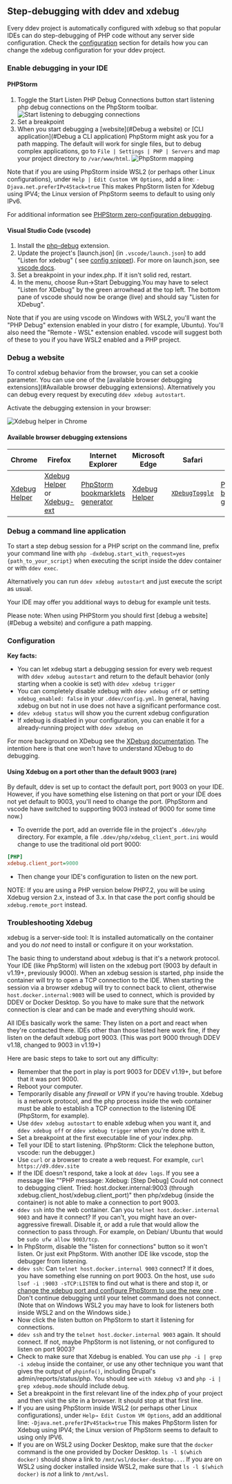 ## Step-debugging with ddev and xdebug

Every ddev project is automatically configured with xdebug so that popular IDEs can do step-debugging of PHP code
without any server side configuration. Check the [configuration](#Configuration) section for details how you can
change the xdebug configuration for your ddev project.

### Enable debugging in your IDE

#### PHPStorm

1. Toggle the Start Listen PHP Debug Connections button start listening php debug connections on the PhpStorm toolbar.
   ![Start listening to debugging connections](images/ps_quick_start_zero_debug_stop_listening_debug_connections_toolbar.png)
2. Set a breakpoint
3. When you start debugging a [website](#Debug a website) or [CLI application](#Debug a CLI application) PhpStorm might
   ask you for a path mapping. The default will work for single files, but to debug complex applications, go 
   to `File | Settings | PHP | Servers` and map your project directory to `/var/www/html`.
   ![PhpStorm mapping](images/PHPStormServerMapping.png)

Note that if you are using PhpStorm inside WSL2 (or perhaps other Linux configurations),
under `Help | Edit Custom VM Options`, add a line: `-Djava.net.preferIPv4Stack=true` This makes PhpStorm listen for
Xdebug using IPV4; the Linux version of PhpStorm seems to default to using only IPv6.

For additional information
see [PHPStorm zero-configuration debugging](https://www.jetbrains.com/help/phpstorm/zero-configuration-debugging.html).

#### Visual Studio Code (vscode)

1. Install the [php-debug](https://marketplace.visualstudio.com/items?itemName=felixfbecker.php-debug) extension.
2. Update the project's [launch.json] (in `.vscode/launch.json`)  to add "Listen for xdebug" (
   see [config snippet](snippets/launch.json)). For more on launch.json,
   see [vscode docs](https://code.visualstudio.com/docs/editor/debugging#_launch-configurations).
3. Set a breakpoint in your index.php. If it isn't solid red, restart.
4. In the menu, choose Run->Start Debugging.You may have to select "Listen for XDebug" by the green arrowhead at the top
   left. The bottom pane of vscode should now be orange (live) and should say "Listen for XDebug".

Note that if you are using vscode on Windows with WSL2, you'll want the "PHP Debug" extension enabled in your distro (
for example, Ubuntu). You'll also need the "Remote - WSL" extension enabled. vscode will suggest both of these to you if
you have WSL2 enabled and a PHP project.

### Debug a website

To control xdebug behavior from the browser, you can set a cookie parameter. You can use one of the
[available browser debugging extensions](#Available browser debugging extensions). Alternatively you can debug every
request by executing `ddev xdebug autostart`.

Activate the debugging extension in your browser:

![Xdebug helper in Chrome](images/ps_xdebug_helper_chrome.png)

#### Available browser debugging extensions

| Chrome                                                                                        | Firefox                                                                                                                                                                        | Internet Explorer                                                               | Microsoft Edge                                                                                                    | Safari                                                                             | Opera                                                                           |
|-----------------------------------------------------------------------------------------------|--------------------------------------------------------------------------------------------------------------------------------------------------------------------------------|---------------------------------------------------------------------------------|-------------------------------------------------------------------------------------------------------------------|------------------------------------------------------------------------------------|---------------------------------------------------------------------------------|
| [Xdebug Helper](https://chrome.google.com/extensions/detail/eadndfjplgieldjbigjakmdgkmoaaaoc) | [Xdebug Helper](https://addons.mozilla.org/en-US/firefox/addon/xdebug-helper-for-firefox/) or [Xdebug-ext](https://addons.mozilla.org/en-US/firefox/addon/xdebug-ext-quantum/) | [PhpStorm bookmarklets generator](https://www.jetbrains.com/phpstorm/marklets/) | [Xdebug Helper](https://microsoftedge.microsoft.com/addons/detail/xdebug-helper/ggnngifabofaddiejjeagbaebkejomen) | [`XDebugToggle`](https://apps.apple.com/app/safari-xdebug-toggle/id1437227804?mt=12) | [PhpStorm bookmarklets generator](https://www.jetbrains.com/phpstorm/marklets/) |

### Debug a command line application

To start a step debug session for a PHP script on the command line, prefix your command line
with `php -dxdebug.start_with_request=yes {path_to_your_script}` when executing the script inside the ddev container or with `ddev exec`.

Alternatively you can run `ddev xdebug autostart` and just execute the script as usual.

Your IDE may offer you additional ways to debug for example unit tests.

Please note: When using PHPStorm you should first [debug a website](#Debug a website) and configure a path mapping.

### Configuration

**Key facts:**

* You can let xdebug start a debugging session for every web request with `ddev xdebug autostart` and
  return to the default behavior (only starting when a cookie is set) with `ddev xdebug trigger`
* You can completely disable xdebug with `ddev xdebug off` or setting `xdebug_enabled: false` in your `.ddev/config.yml`. In general, having xdebug on but not in use does not have a significant performance cost.
* `ddev xdebug status` will show you the current xdebug configuration
* If xdebug is disabled in your configuration, you can enable it for a already-running project with `ddev xdebug on`

For more background on XDebug see the [XDebug documentation](https://xdebug.org/docs/remote).
The intention here is that one won't have to understand XDebug to do debugging.

#### Using Xdebug on a port other than the default 9003 (rare)

By default, ddev is set up to contact the default port, port 9003 on your IDE. However, if you have something else
listening on that port or your IDE does not yet default to 9003, you'll need to change the port. (PhpStorm and vscode
have switched to supporting 9003 instead of 9000 for some time now.)

* To override the port, add an override file in the project's `.ddev/php` directory. For example, a file
  `.ddev/php/xdebug_client_port.ini` would change to use the traditional old port 9000:

```ini
[PHP]
xdebug.client_port=9000
```

* Then change your IDE's configuration to listen on the new port.

NOTE: If you are using a PHP version below PHP7.2, you will be using Xdebug version 2.x, instead of 3.x. In that case
the port config should be `xdebug.remote_port` instead.

### Troubleshooting Xdebug

xdebug is a server-side tool: It is installed automatically on the container and you do *not* need to install or
configure it on your workstation.

The basic thing to understand about xdebug is that it's a network protocol. Your IDE (like PhpStorm) will listen on the
xdebug port (9003 by default in v1.19+, previously 9000). When an xdebug session is started, php inside the container
will try to open a TCP connection to the IDE. When starting the session via a browser xdebug will try to connect back to
client, otherwise `host.docker.internal:9003` will be used to connect, which is provided by DDEV or Docker Desktop. So you have to make
sure that the network connection is clear and can be made and everything should work.

All IDEs basically work the same: They listen on a port and react when they're contacted there. IDEs other than those
listed here work fine, if they listen on the default xdebug port 9003. (This was port 9000 through DDEV v1.18, changed
to 9003 in v1.19+)

Here are basic steps to take to sort out any difficulty:

* Remember that the port in play is port 9003 for DDEV v1.19+, but before that it was port 9000.
* Reboot your computer.
* Temporarily disable any *firewall* or *VPN* if you're having trouble. Xdebug is a network protocol, and the php
  process inside the web container must be able to establish a TCP connection to the listening IDE (PhpStorm, for
  example).
* Use `ddev xdebug autostart` to enable xdebug when you want it, and `ddev xdebug off` or `ddev xdebug trigger` when
  you're done with it.
* Set a breakpoint at the first executable line of your index.php.
* Tell your IDE to start listening. (PhpStorm: Click the telephone button, vscode: run the debugger.)
* Use `curl` or a browser to create a web request. For example, `curl https://d9.ddev.site`
* If the IDE doesn't respond, take a look at `ddev logs`. If you see a message like ""PHP message: Xdebug: [Step Debug]
  Could not connect to debugging client. Tried: host.docker.internal:9003 (through
  xdebug.client_host/xdebug.client_port)" then php/xdebug (inside the container) is not able to make a connection to
  port 9003.
* `ddev ssh` into the web container. Can you `telnet host.docker.internal 9003` and have it connect? If you can't, you
  might have an over-aggressive firewall. Disable it, or add a rule that would allow the connection to pass through. For
  example, on Debian/ Ubuntu that would be `sudo ufw allow 9003/tcp`.
* In PhpStorm, disable the "listen for connections" button so it won't listen. Or just exit PhpStorm. With another IDE
  like vscode, stop the debugger from listening.
* `ddev ssh`: Can `telnet host.docker.internal 9003` connect? If it does, you have something else running on port 9003.
  On the host, use `sudo lsof -i :9003 -sTCP:LISTEN` to find out what is there and stop it,
  or [change the xdebug port and configure PhpStorm to use the new one](#using-xdebug-on-a-port-other-than-the-default)
  . Don't continue debugging until your telnet command does not connect. (Note that on Windows WSL2 you may have to look
  for listeners both inside WSL2 and on the Windows side.)
* Now click the listen button on PhpStorm to start it listening for connections.
* `ddev ssh` and try the `telnet host.docker.internal 9003` again. It should connect. If not, maybe PhpStorm is not
  listening, or not configured to listen on port 9003?
* Check to make sure that Xdebug is enabled. You can use `php -i | grep -i xdebug` inside the container, or use any
  other technique you want that gives the output of `phpinfo()`, including Drupal's admin/reports/status/php. You should
  see `with Xdebug v3` and `php -i | grep xdebug.mode` should include `debug`.
* Set a breakpoint in the first relevant line of the index.php of your project and then visit the site in a browser. It
  should stop at that first line.
* If you are using PhpStorm inside WSL2 (or perhaps other Linux configurations), under `Help→ Edit Custom VM Options`,
  add an additional line: `-Djava.net.preferIPv4Stack=true` This makes PhpStorm listen for Xdebug using IPV4; the Linux
  version of PhpStorm seems to default to using only IPV6.
* If you are on WSL2 using Docker Desktop, make sure that the `docker` command is the one provided by Docker
  Desktop. `ls -l $(which docker)` should show a link to `/mnt/wsl/docker-desktop...`. If you are on WSL2 using docker
  installed inside WSL2, make sure that `ls -l $(which docker)` is *not* a link to `/mnt/wsl`.
